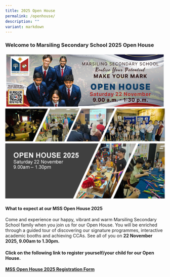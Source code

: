 ```yaml
---
title: 2025 Open House
permalink: /openhouse/
description: ""
variant: markdown
---
```

### **Welcome to Marsiling Secondary School 2025 Open House**

![](/images/MSS_Banner_Open_House_2025.jpg) <br>
![](/images/OPEN_HOUSE/MSS_Banner_Open_House_2025_3.jpg)


#### What to expect at our MSS Open House 2025

Come and experience our happy, vibrant and warm Marsiling Secondary School family when you join us for our Open House. You will be enriched through a guided tour of discovering our signature programmes, interactive academic booths and achieving CCAs. See all of you on **22 November 2025, 9.00am to 1.30pm.**

####  Click on the following link to register yourself/your child for our Open House. <br>

**[MSS Open House 2025 Registration Form](https://forms.gle/pk1HUHPxpkFhS1dT6)**